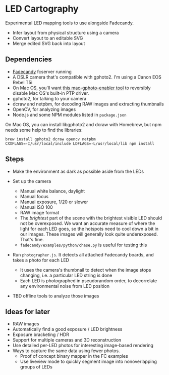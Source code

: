 # LED Cartography

Experimental LED mapping tools to use alongside Fadecandy.

* Infer layout from physical structure using a camera
* Convert layout to an editable SVG
* Merge edited SVG back into layout

## Dependencies

* [Fadecandy](https://github.com/scanlime/fadecandy) fcserver running
* A DSLR camera that's compatible with gphoto2. I'm using a Canon EOS Rebel T5i
* On Mac OS, you'll want [this mac-gphoto-enabler tool](https://github.com/mejedi/mac-gphoto-enabler) to reversibly disable Mac OS's built-in PTP driver.
* gphoto2, for talking to your camera
* dcraw and netpbm, for decoding RAW images and extracting thumbnails
* OpenCV, for analyzing images
* Node.js and some NPM modules listed in `package.json`

On Mac OS, you can install libgphoto2 and dcraw with Homebrew, but npm needs some help to find the libraries:

    brew install gphoto2 dcraw opencv netpbm
    CXXFLAGS=-I/usr/local/include LDFLAGS=-L/usr/local/lib npm install

## Steps

* Make the environment as dark as possible aside from the LEDs
* Set up the camera
    * Manual white balance, daylight
    * Manual focus
    * Manual exposure, 1/20 or slower
    * Manual ISO 100
    * RAW image format
    * The *brightest* part of the scene with the brightest visible LED should not be overexposed. We want an accurate measure of where the light for each LED goes, so the hotspots need to cool down a bit in our images. These images will generally look quite underexposed. That's fine.
    * `fadecandy/examples/python/chase.py` is useful for testing this
* Run `photographer.js`. It detects all attached Fadecandy boards, and takes a photo for each LED
    * It uses the camera's thumbnail to detect when the image stops changing, i.e. a particular LED string is done
    * Each LED is photographed in pseudorandom order, to decorrelate any environmental noise from LED position

* TBD offline tools to analyze those images

## Ideas for later

* RAW images
* Automatically find a good exposure / LED brightness
* Exposure bracketing / HDR
* Support for multiple cameras and 3D reconstruction
* Use detailed per-LED photos for interesting image-based rendering
* Ways to capture the same data using fewer photos.
    * Proof of concept binary mapper in the FC examples
    * Use liveview mode to quickly segment image into nonoverlapping groups of LEDs
